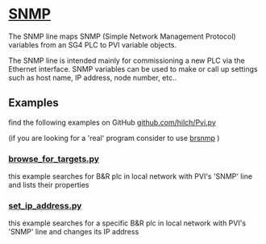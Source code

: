 # [SNMP](https://help.br-automation.com/#/en/4/automationnet%2Fpvibase%2Flines%2Flnsnmp%2Fpvilnsnmp.htm)

The SNMP line maps SNMP (Simple Network Management Protocol) variables from an SG4 PLC to PVI variable objects.

The SNMP line is intended mainly for commissioning a new PLC via the Ethernet interface. SNMP variables can be used to make or call up settings such as host name, IP address, node number, etc..


## Examples

find the following examples on GitHub [github.com/hilch/Pvi.py](https://github.com/hilch/Pvi.py/tree/main/examples)

(if you are looking for a 'real' program consider to use [brsnmp](https://github.com/hilch/brsnmp) )

### [browse_for_targets.py](https://github.com/hilch/Pvi.py/tree/main/examples/browse_for_targets.py)
this example searches for B&R plc in local network with PVI's 'SNMP' line and lists their properties

### [set_ip_address.py](https://github.com/hilch/Pvi.py/tree/main/examples/set_ip_address.py)
this example searches for a specific B&R plc in local network with PVI's 'SNMP' line and changes its IP address
